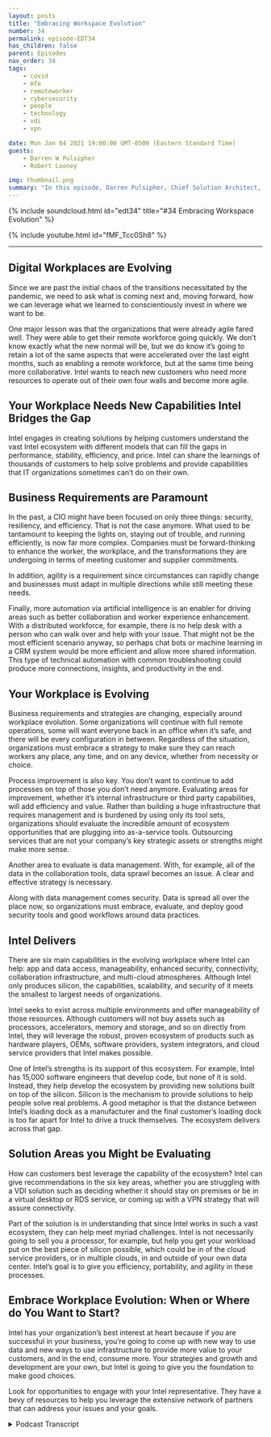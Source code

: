 ```yaml
---
layout: posts
title: "Embracing Workspace Evolution"
number: 34
permalink: episode-EDT34
has_children: false
parent: Episodes
nav_order: 34
tags:
    - covid
    - mfa
    - remoteworker
    - cybersecurity
    - people
    - technology
    - vdi
    - vpn

date: Mon Jan 04 2021 19:00:00 GMT-0500 (Eastern Standard Time)
guests:
    - Darren W Pulsipher
    - Robert Looney

img: thumbnail.png
summary: "In this episode, Darren Pulsipher, Chief Solution Architect, Public Sector, and Robert Looney, Americas Data Center Sales Manager for Intel, talk about using a strategic approach to embrace the current workplace evolution. The COVID pandemic created major challenges and transitions in the workplace. Intel is helping customers leverage technologies to best address ongoing challenges in the new normal."
---
```


{% include soundcloud.html id="edt34" title="#34 Embracing Workspace Evolution" %}

{% include youtube.html id="fMF_Tcc0Sh8" %}

---

## Digital Workplaces are Evolving

Since we are past the initial chaos of the transitions necessitated by the pandemic, we need to ask what is coming next and, moving forward, how we can leverage what we learned to conscientiously invest in where we want to be.

One major lesson was that the organizations that were already agile fared well. They were able to get their remote workforce going quickly. We don’t know exactly what the new normal will be, but we do know it’s going to retain a lot of the same aspects that were accelerated over the last eight months, such as enabling a remote workforce, but at the same time being more collaborative. Intel wants to reach new customers who need more resources to operate out of their own four walls and become more agile.

## Your Workplace Needs New Capabilities Intel Bridges the Gap

Intel engages in creating solutions by helping customers understand the vast Intel ecosystem with different models that can fill the gaps in performance, stability, efficiency, and price. Intel can share the learnings of thousands of customers to help solve problems and provide capabilities that IT organizations sometimes can’t do on their own.

## Business Requirements are Paramount

In the past, a CIO might have been focused on only three things: security, resiliency, and efficiency. That is not the case anymore. What used to be tantamount to keeping the lights on, staying out of trouble, and running efficiently, is now far more complex. Companies must be forward-thinking to enhance the worker, the workplace, and the transformations they are undergoing in terms of meeting customer and supplier commitments.

In addition, agility is a requirement since circumstances can rapidly change and businesses must adapt in multiple directions while still meeting these needs.

Finally, more automation via artificial intelligence is an enabler for driving areas such as better collaboration and worker experience enhancement. With a distributed workforce, for example, there is no help desk with a person who can walk over and help with your issue. That might not be the most efficient scenario anyway, so perhaps chat bots or machine learning in a CRM system would be more efficient and allow more shared information.  This type of technical automation with common troubleshooting could produce more connections, insights, and productivity in the end.

## Your Workplace is Evolving

Business requirements and strategies are changing, especially around workplace evolution. Some organizations will continue with full remote operations, some will want everyone back in an office when it’s safe, and there will be every configuration in between. Regardless of the situation, organizations must embrace a strategy to make sure they can reach workers any place, any time, and on any device, whether from necessity or choice.

Process improvement is also key. You don’t want to continue to add processes on top of those you don’t need anymore. Evaluating areas for improvement, whether it’s internal infrastructure or third party capabilities, will add efficiency and value. Rather than building a huge infrastructure that requires management and is burdened by using only its tool sets, organizations should evaluate the incredible amount of ecosystem opportunities that are plugging into as-a-service tools. Outsourcing services that are not your company’s key strategic assets or strengths might make more sense.

Another area to evaluate is data management. With, for example, all of the data in the collaboration tools, data sprawl becomes an issue.  A clear and effective strategy is necessary.

Along with data management comes security. Data is spread all over the place now, so organizations must embrace, evaluate, and deploy good security tools and good workflows around data practices.

## Intel Delivers

There are six main capabilities in the evolving workplace where Intel can help: app and data access, manageability, enhanced security, connectivity, collaboration infrastructure, and multi-cloud atmospheres.  Although Intel only produces silicon, the capabilities, scalability, and security of it meets the smallest to largest needs of organizations.

Intel seeks to exist across multiple environments and offer manageability of those resources. Although customers will not buy assets such as processors, accelerators, memory and storage, and so on directly from Intel, they will leverage the robust, proven ecosystem of products such as hardware players, OEMs, software providers, system integrators, and cloud service providers that Intel makes possible.

One of Intel’s strengths is its support of this ecosystem. For example, Intel has 15,000 software engineers that develop code, but none of it is sold.  Instead, they help develop the ecosystem by providing new solutions built on top of the silicon. Silicon is the mechanism to provide solutions to help people solve real problems. A good metaphor is that the distance between Intel’s loading dock as a manufacturer and the final customer’s loading dock is too far apart for Intel to drive a truck themselves. The ecosystem delivers across that gap.

## Solution Areas you Might be Evaluating

How can customers best leverage the capability of the ecosystem? Intel can give recommendations in the six key areas, whether you are struggling with a VDI solution such as deciding whether it should stay on premises or be in a virtual desktop or RDS service, or coming up with a VPN strategy that will assure connectivity.

Part of the solution is in understanding that since Intel works in such a vast ecosystem, they can help meet myriad challenges. Intel is not necessarily going to sell you a processor, for example, but help you get your workload put on the best piece of silicon possible, which could be in of the cloud service providers, or in multiple clouds, in and outside of your own data center.  Intel’s goal is to give you efficiency, portability, and agility in these processes.

## Embrace Workplace Evolution: When or Where do You Want to Start?

Intel has your organization’s best interest at heart because if you are successful in your business, you’re going to come up with new way to use data and new ways to use infrastructure to provide more value to your customers, and in the end, consume more.  Your strategies and growth and development are your own, but Intel is going to give you the foundation to make good choices.

Look for opportunities to engage with your Intel representative. They have a bevy of resources to help you leverage the extensive network of partners that can address your issues and your goals. 


<details>
<summary> Podcast Transcript </summary>

<p></p>

</details>
